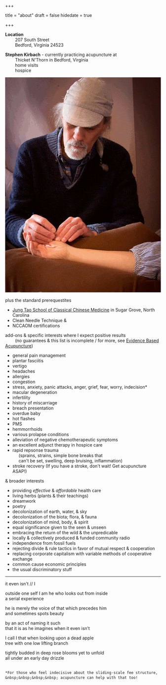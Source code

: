 +++

title = "about"
draft = false
hidedate = true

+++

**Location**  
&emsp;&emsp; 207 South Street  
&emsp;&emsp; Bedford, Virginia 24523  

**Stephen Kirbach** - currently practicing acupuncture at  
&emsp;&emsp; Thicket N'Thorn in Bedford, Virginia   
&emsp;&emsp; home visits  
&emsp;&emsp; hospice

![](/images/doublechild.gif#center)  

plus the standard prerequestites

* [Jung Tao School of Classical Chinese Medicine](https://jungtao.edu/) in Sugar Grove, North Carolina
* Clean Needle Technique &
* NCCAOM certifications

add-ons & specific interests where I expect positive results  
&emsp;&emsp; (no guarantees & this list is incomplete / for more, see [Evidence Based Acupuncture](https://www.evidencebasedacupuncture.org/present-research/acupuncture-scientific-evidence/))

* general pain management
* plantar fasciitis
* vertigo
* headaches
* allergies
* congestion
* stress, anxiety, panic attacks, anger, grief, fear, worry, indecision*
* macular degeneration
* infertility
* history of miscarriage
* breach presentation
* overdue baby
* hot flashes
* PMS
* hemmorrhoids
* various prolapse conditions
* alleviation of negative chemotherapeutic symptoms
* an excellent adjunct therapy in hospice care
* rapid repsonse trauma <br>
&nbsp;&nbsp;&nbsp;&nbsp; (sprains, strains, simple bone breaks that <br>
&nbsp;&nbsp;&nbsp;&nbsp; can't be set, swelling, deep bruising, inflammation)
* stroke recovery (If you have a stroke, don't wait! Get acupuncture ASAP!)

& broader interests

* providing _effective_ & _affordable_ health care
* living herbs (plants & their teachings)
* dreamwork
* poetry
* decolonization of earth, water, & sky
* decolonization of the biota; flora, & fauna
* decolonization of mind, body, & spirit
* equal significance given to the seen & unseen
* embracing the return of the wild & the unpredicable
* locally & collectively produced & funded community radio
* independence from fossil fuels
* rejecting divide & rule tactics in favor of mutual respect & cooperation
* replacing corporate capitalism with variable methods of cooperative exchange
* common cause economic principles
* the usual discriminatory stuff  

***

it even isn't // I  

outside one self I am he who looks out from inside  
a serial experience  
  
he is merely the voice of that which precedes him  
and sometimes spots beauty  
  
by an act of naming it such  
that it is as he imagines when it even isn’t  
  
I call I that when looking upon a dead apple  
tree with one low lifting branch  
  
tightly budded in deep rose blooms yet to unfold  
all under an early day drizzle

~~~//

*For those who feel indecisive about the sliding-scale fee structure,  
&nbsp;&nbsp;&nbsp;&nbsp; acupuncture can help with that too!
